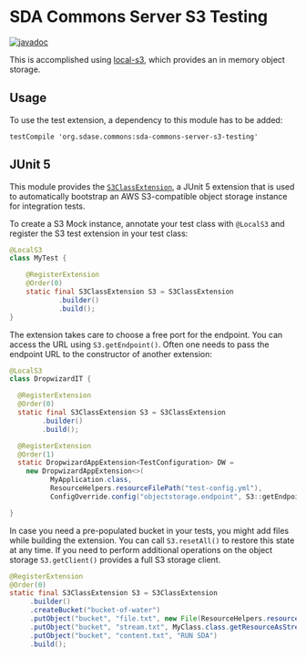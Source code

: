 # SDA Commons Server S3 Testing

[![javadoc](https://javadoc.io/badge2/org.sdase.commons/sda-commons-server-s3-testing/javadoc.svg)](https://javadoc.io/doc/org.sdase.commons/sda-commons-server-s3-testing)

This is accomplished using [local-s3](https://github.com/Robothy/local-s3), which
provides an in memory object storage.

## Usage

To use the test extension, a dependency to this module has to be added:

```
testCompile 'org.sdase.commons:sda-commons-server-s3-testing'
```

## JUnit 5

This module provides the [`S3ClassExtension`](https://github.com/SDA-SE/sda-dropwizard-commons/tree/main/sda-commons-server-s3-testing/src/main/java/org/sdase/commons/server/s3/testing/S3ClassExtension.java),
a JUnit 5 extension that is used to automatically bootstrap an AWS S3-compatible object storage instance
for integration tests.

To create a S3 Mock instance, annotate your test class with `@LocalS3` 
and register the S3 test extension in your test class:

```java
@LocalS3
class MyTest {

    @RegisterExtension
    @Order(0)
    static final S3ClassExtension S3 = S3ClassExtension
            .builder()
            .build();
}
```

The extension takes care to choose a free port for the endpoint. You can access the
URL using `S3.getEndpoint()`.
Often one needs to pass the endpoint URL to the constructor of another extension:

```java
@LocalS3
class DropwizardIT {

  @RegisterExtension
  @Order(0)
  static final S3ClassExtension S3 = S3ClassExtension
        .builder()
        .build();

  @RegisterExtension
  @Order(1)
  static DropwizardAppExtension<TestConfiguration> DW =
    new DropwizardAppExtension<>(
          MyApplication.class,
          ResourceHelpers.resourceFilePath("test-config.yml"),
          ConfigOverride.config("objectstorage.endpoint", S3::getEndpoint));

}
```

In case you need a pre-populated bucket in your tests, you might add files while building the extension.
You can call `S3.resetAll()` to restore this state at any time. If you need to perform additional
operations on the object storage `S3.getClient()` provides a full S3 storage client.

```java
@RegisterExtension
@Order(0)
static final S3ClassExtension S3 = S3ClassExtension
     .builder()
     .createBucket("bucket-of-water")
     .putObject("bucket", "file.txt", new File(ResourceHelpers.resourceFilePath("test-file.txt")))
     .putObject("bucket", "stream.txt", MyClass.class.getResourceAsStream("/test-file.txt"))
     .putObject("bucket", "content.txt", "RUN SDA")
     .build();
```
